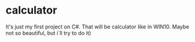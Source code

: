 # calculator
It's just my first project on C#.
That will be calculator like in WIN10. 
Maybe not so beautiful, but i`ll try to do it) 
